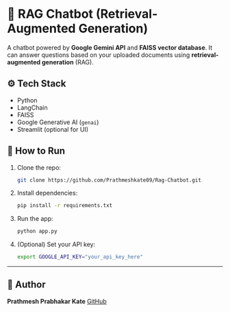 # 🧠 RAG Chatbot (Retrieval-Augmented Generation)

A chatbot powered by **Google Gemini API** and **FAISS vector database**.
It can answer questions based on your uploaded documents using **retrieval-augmented generation** (RAG).

## ⚙️ Tech Stack

* Python
* LangChain
* FAISS
* Google Generative AI (`genai`)
* Streamlit (optional for UI)

## 🚀 How to Run

1. Clone the repo:

   ```bash
   git clone https://github.com/Prathmeshkate09/Rag-Chatbot.git
   ```
2. Install dependencies:

   ```bash
   pip install -r requirements.txt
   ```
3. Run the app:

   ```bash
   python app.py
   ```
4. (Optional) Set your API key:

   ```bash
   export GOOGLE_API_KEY="your_api_key_here"
   ```

---

## 📄 Author

**Prathmesh Prabhakar Kate**
[GitHub](https://github.com/Prathmeshkate09)
